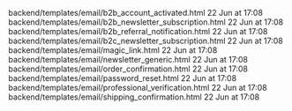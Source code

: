 
backend/templates/email/b2b_account_activated.html
22 Jun at 17:08
backend/templates/email/b2b_newsletter_subscription.html
22 Jun at 17:08
backend/templates/email/b2b_referral_notification.html
22 Jun at 17:08
backend/templates/email/b2c_newsletter_subscription.html
22 Jun at 17:08
backend/templates/email/magic_link.html
22 Jun at 17:08
backend/templates/email/newsletter_generic.html
22 Jun at 17:08
backend/templates/email/order_confirmation.html
22 Jun at 17:08
backend/templates/email/password_reset.html
22 Jun at 17:08
backend/templates/email/professional_verification.html
22 Jun at 17:08
backend/templates/email/shipping_confirmation.html
22 Jun at 17:08

